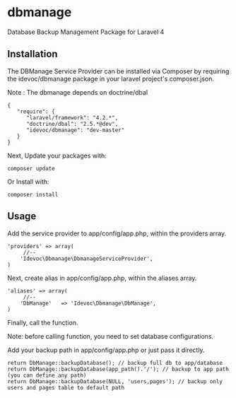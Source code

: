 dbmanage
========

Database Backup Management Package for Laravel 4


Installation
------------

The DBManage Service Provider can be installed via Composer by requiring the idevoc/dbmanage package in your laravel project's composer.json.

Note : The dbmanage depends on doctrine/dbal



    {
       "require": {
          "laravel/framework": "4.2.*",
          "doctrine/dbal": "2.5.*@dev",
          "idevoc/dbmanage": "dev-master"
       }
    }
      
   
Next, Update your packages with:

    composer update 
    
Or Install with:

    composer install 
    
    
Usage
-------
    
    
Add the service provider to app/config/app.php, within the providers array.

    'providers' => array(
         //--
        'Idevoc\Dbmanage\DbmanageServiceProvider',
    )
    
Next, create alias in app/config/app.php, within the aliases array.

    'aliases' => array(
         //--
        'DbManage'   => 'Idevoc\Dbmanage\DbManage',
    )   
    
Finally, call the function.

Note: before calling function, you need to set database configurations.
 
Add your backup path in app/config/app.php or just pass it directly.

    return DbManage::backupDatabase(); // backup full db to app/database
    return DbManage::backupDatabase(app_path().'/'); // backup to app path (you can define any path)
    return DbManage::backupDatabase(NULL, 'users,pages'); // backup only users and pages table to default path




